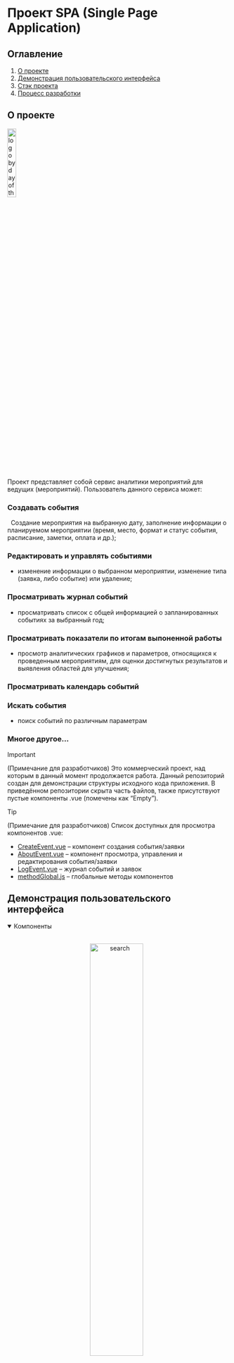 # Проект SPA (Single Page Application)

## Оглавление

1.	[О проекте](#about-project)
2.	[Демонстрация пользовательского интерфейса](#demonstration)
3.	[Стэк проекта](#stack-project)
4.	[Процесс разработки](#development-process)

## <a name="about-project">О проекте</a>

<img src="https://github.com/glooshkov/dot_event/blob/master/frontend/public/demo/logo.svg" align="center"
     alt="logo by day of the event" width="20%">

Проект представляет собой сервис аналитики мероприятий для ведущих (мероприятий). 
Пользователь данного сервиса может:
### Создавать события
&nbsp; Cоздание мероприятия на выбранную дату, заполнение информации о планируемом мероприятии (время, место, формат и статус события, расписание, заметки, оплата и др.);
### Редактировать и управлять событиями
- изменение информации о выбранном мероприятии, изменение типа (заявка, либо событие) или удаление;
### Просматривать журнал событий
- просматривать список с общей информацией о запланированных событиях за выбранный год;
### Просматривать показатели по итогам выпоненной работы
- просмотр аналитических графиков и параметров, относящихся к проведенным мероприятиям, для оценки достигнутых результатов и выявления областей для улучшения;
### Просматривать календарь событий
### Искать события
- поиск событий по различным параметрам 
### Многое другое...

> [!IMPORTANT]  
> (Примечание для разработчиков) Это коммерческий проект, над которым в данный момент продолжается работа. Данный репозиторий создан для демонстрации структуры исходного кода приложения. В приведённом репозитории скрыта часть файлов, также присутствуют пустые компоненты .vue (помечены как “Empty”).

> [!TIP]  
> (Примечание для разработчиков) Список доступных для просмотра компонентов .vue:
>
> - [CreateEvent.vue](https://github.com/glooshkov/dot_event/blob/master/frontend/src/views/main/CreateEvent.vue) – компонент создания события/заявки
> - [AboutEvent.vue](https://github.com/glooshkov/dot_event/blob/master/frontend/src/views/main/AboutEvent.vue) – компонент просмотра, управления и редактирования события/заявки
> - [LogEvent.vue](https://github.com/glooshkov/dot_event/blob/master/frontend/src/views/main/LogEvent.vue) – журнал событий и заявок
> - [methodGlobal.js](https://github.com/glooshkov/dot_event/blob/master/frontend/src/stores/methodGlobal.js) – глобальные методы компонентов 

## <a name="demonstration">Демонстрация пользовательского интерфейса</a>

<details open>
<summary>
 Компоненты
</summary> <br />

<p align="center">
    <img width="49%" src="/frontend/public/demo/short/search.png" alt="search"/>
&nbsp;
    <img width="49%" src="/frontend/public/demo/short/log.png" alt="log"/>
</p>

<p align="center">
    <img width="49%" src="/frontend/public/demo/short/personal.png" alt="personal data"/>
&nbsp;
    <img width="49%" src="/frontend/public/demo/short/settings.png" alt="settings"/>
</p> 

<details>
<summary>
 Полный макет компонента
</summary>
<p align="center">
    <img width="49%" src="/frontend/public/demo/full/personal.png" alt="personal data full"/>
&nbsp;
    <img width="49%" src="/frontend/public/demo/full/settings.png" alt="settings full"/>
</p>
</details>

<p align="center">
    <img width="49%" src="/frontend/public/demo/short/new.png" alt="new"/>
&nbsp;
    <img width="49%" src="/frontend/public/demo/short/about.png" alt="about"/>
</p> 

<details>
<summary>
 Полный макет компонента
</summary>
<p align="center">
    <img width="49%" src="/frontend/public/demo/full/create.png" alt="create"/>
&nbsp;
    <img width="49%" src="/frontend/public/demo/full/about.png" alt="about full"/>
</p> 
</details>

<p align="center">
    <img width="49%" src="/frontend/public/demo/short/profanalitic.png" alt="profile analytics"/>
&nbsp;
    <img width="49%" src="/frontend/public/demo/short/finanalitic.png" alt="financial analytics"/>
</p>

<details>
<summary>
 Полный макет компонента
</summary>
<p align="center">
    <img width="49%" src="/frontend/public/demo/full/profileanalitic.png" alt="profile analytics full"/>
&nbsp;
    <img width="49%" src="/frontend/public/demo/full/finanalitic.png" alt="financial analytics full"/>
</p> 
</details>

<p align="center">
    <img width="49%" src="/frontend/public/demo/short/calendar.png" alt="calendar"/>
</p>

</details>

## <a name="stack-project">Стэк проекта</a>

### Backend:

- Язык программирования: Python
- Фреймворк: Django
- Язык запросов: GraphQL
- Инструменты для работы с GraphQL: graphene-django
- Пакет для обеспечения кросс-доменных запросов: django-cors-headers
- Пакет для интеграции JWT с Django: django-graphql-jwt
- Разработка регистрации с подтверждением через email: django-session и django.core
- СУБД: PostgreSQL

### Frontend:

- Языки: JavaScript, HTML, CSS
- Фреймворк: Vue.js
- Инструмент сборки: Vite
- Библиотека для работы с GraphQL в приложении Vue: Apollo
- Механизм авторизации: JWT (JSON Web Token)
- Централизованное хранилище информации авторизации для всех компонентов: Pinia
- Библиотека для построения графиков и диаграмм: Echarts

## <a name="development-process">Процесс разработки SPA</a>

### Определение целей и задач для разработки:

- Проведение встречи с заказчиком для выявления основных требований к функциональности приложения, включая аспекты аналитики, визуализации данных и управления контентом.
- Поиск и анализ необходимых метрик эффективности. Проработка этих метрик с экспертной группой заказчика.
- Определение входных данных и параметров, необходимых для дальнейшей работы.

### Проектирование структуры данных:

- Разработка схемы данных для эффективного сбора, хранения и анализа информации, с учетом обеспечения согласованности и нормализации данных для повышения их качества и доступности для аналитики.
- Выбор наиболее подходящей модели данных и базы данных, соответствующих требованиям проекта.

### Разработка интерфейса пользователя:

- Создание дизайна пользовательского интерфейса с учетом требований и ожиданий заказчика.
- Разработка компонентов на Vue.js и Vite, включая верстку (HTML, CSS) и реализацию функционала клиентской части приложения на JavaScript.
- Проведение совместной проработки компонентов с заказчиком и тестирование пользовательского опыта (UX).
- Реализация файлов мутаций и запросов ([`mutations.js`](https://github.com/glooshkov/dot_event/blob/master/frontend/src/mutations.js) и [`queries.js`](https://github.com/glooshkov/dot_event/blob/master/frontend/src/queries.js)) к базе данных, а также настройка взаимодействия с серверной частью при помощи библиотеки Apollo и GraphQL.
- Внедрение Pinia для централизованного хранения информации об авторизации (JWT-токены), обеспечивающего доступ к данным для всех компонентов.

### Разработка backend (Python):

- Создание модели пользователей и событий в Django, включая их свойства и методы ([`models.py`](https://github.com/glooshkov/dot_event/blob/master/backend/authorization/models.py), часть данных скрыта);.
- Настройка панели администратора для управления базой данных.
- Настройка взаимодействия Django с PostgreSQL.
- Реализация клиент-серверной архитектуры с использованием GraphQL API (библиотека graphene-django).
- Разработка схемы запросов и мутаций (файлы [`schema.py`](https://github.com/glooshkov/dot_event/blob/master/backend/authorization/schema.py), [`queries.py`](https://github.com/glooshkov/dot_event/blob/master/backend/authorization/queries.py), [`mutations.py`](https://github.com/glooshkov/dot_eventdot_event/blob/master/backend/authorization/mutations.py)) для взаимодействия с клиентской частью, 
- Использование механизма CORS для обеспечения совместной работы серверной и клиентской частей приложения (django-cors-headers)
- Реализация блока регистрации с верификацией аккаунта через отправку токена на электронную почту, используя сессии Django для хранения токенов (django-sessions)
